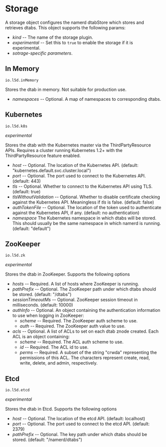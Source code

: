 # Storage

A storage object configures the namerd dtabStore which stores and retrieves
dtabs. This object supports the following params:

* *kind* -- The name of the storage plugin.
* *experimental* -- Set this to `true` to enable the storage if it is experimental.
* *sotrage-specific parameters*.

## In Memory

`io.l5d.inMemory`

Stores the dtab in memory.  Not suitable for production use.

* *namespaces* -- Optional.  A map of namespaces to corresponding dtabs.

## Kubernetes

`io.l5d.k8s`

*experimental*

Stores the dtab with the Kubernetes master via the ThirdPartyResource APIs. Requires a cluster
running Kubernetes 1.2+ with the ThirdPartyResource feature enabled.

* *host* -- Optional. The location of the Kubernetes API. (default: "kubernetes.default.svc.cluster.local")
* *port* -- Optional. The port used to connect to the Kubernetes API. (default: 443)
* *tls*  -- Optional. Whether to connect to the Kubernetes API using TLS. (default: true)
* *tlsWithoutValidation* -- Optional. Whether to disable certificate checking against the Kubernetes
  API. Meaningless if *tls* is false. (default: false)
* *authTokenFile* -- Optional. The location of the token used to authenticate against the Kubernetes
  API, if any. (default: no authentication)
* *namespace* The Kubernetes namespace in which dtabs will be stored. This should usually be the
  same namespace in which namerd is running. (default: "default")

## ZooKeeper

`io.l5d.zk`

*experimental*

Stores the dtab in ZooKeeper.  Supports the following options

* *hosts* -- Required.  A list of hosts where ZooKeeper is running.
* *pathPrefix* -- Optional.  The ZooKeeper path under which dtabs should be stored.  (default:
"/dtabs")
* *sessionTimeoutMs* -- Optional.  ZooKeeper session timeout in milliseconds.
(default: 10000)
* *authInfo* -- Optional.  An object containing the authentication information to use when logging
in ZooKeeper:
  * *scheme* -- Required.  The ZooKeeper auth scheme to use.
  * *auth* -- Required.  The ZooKeeper auth value to use.
* *acls* -- Optional.  A list of ACLs to set on each dtab znode created.  Each ACL is an object
containing:
  * *scheme* -- Required.  The ACL auth scheme to use.
  * *id* -- Required.  The ACL id to use.
  * *perms* -- Required.  A subset of the string "crwda" representing the permissions of this ACL.
  The characters represent create, read, write, delete, and admin, respectively.

## Etcd

`io.l5d.etcd`

*experimental*

Stores the dtab in Etcd.  Supports the following options

* *host* -- Optional. The location of the etcd API.  (default: localhost)
* *port* -- Optional. The port used to connect to the etcd API.  (default: 2379)
* *pathPrefix* -- Optional.  The key path under which dtabs should be stored.  (default: "/namerd/dtabs")
